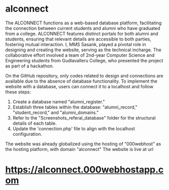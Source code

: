 # alconnect

The ALCONNECT functions as a web-based database platform, facilitating the connection between current students and alumni who have graduated from a college. ALCONNECT features distinct portals for both alumni and students, ensuring that relevant details are accessible to both parties, fostering mutual interaction. I, MMS Sasank, played a pivotal role in designing and creating the website, serving as the technical incharge. The collaborative effort involved a team of 2nd-year Computer Science and Engineering students from Gudlavalleru College, who presented the project as part of a hackathon.

On the GitHub repository, only codes related to design and connections are available due to the absence of database functionality. To implement the website with a database, users can connect it to a localhost and follow these steps:
  1. Create a database named "alumni_register."
  2. Establish three tables within the database: "alumni_record," "student_record," and "alumni_domains."
  3. Refer to the "Screenshots_referal_database" folder for the structural details of each table.
  4. Update the 'connection.php' file to align with the localhost configuration.

 The website was already globalized using the hosting of "000webhost" as the hosting platform, with domain "alconnect"
 The website is live at url 
 # https://alconnect.000webhostapp.com
